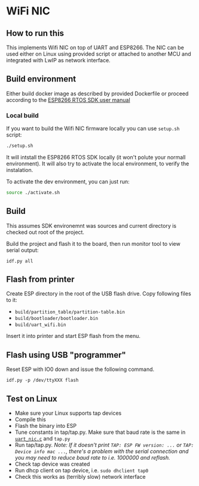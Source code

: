 # WiFi NIC

## How to run this

This implements Wifi NIC on top of UART and ESP8266. The NIC can be used either on Linux using provided script or attached to another MCU and integrated with LwIP as network interface.

## Build environment

Either build docker image as described by provided Dockerfile or proceed according to the [ESP8266 RTOS SDK user manual](https://docs.espressif.com/projects/esp8266-rtos-sdk/en/latest/get-started/index.html)

### Local build

If you want to build the Wifi NIC firmware locally you can use `setup.sh` script:

```bash
./setup.sh
```

It will intstall the ESP8266 RTOS SDK locally (it won't polute your normall environment).
It will also try to activate the local environment, to verify the instalation.

To activate the dev environment, you can just run:
```bash
source ./activate.sh
```

## Build

This assumes SDK environemnt was sources and current directory is checked out root of the project.

Build the project and flash it to the board, then run monitor tool to view serial output:

```
idf.py all
```

## Flash from printer

Create ESP directory in the root of the USB flash drive. Copy following files to it:

- `build/partition_table/partition-table.bin`
- `build/bootloader/bootloader.bin`
- `build/uart_wifi.bin`

Insert it into printer and start ESP flash from the menu.

## Flash using USB "programmer"

Reset ESP with IO0 down and issue the following command.

```
idf.py -p /dev/ttyXXX flash
```

## Test on Linux

- Make sure your Linux supports tap devices
- Compile this
- Flash the binary into ESP
- Tune constants in tap/tap.py. Make sure that baud rate is the same in [`uart_nic.c`](https://github.com/prusa3d/Prusa-ESP-Nic-FW/blob/ad19ee3019a352415be7a1d6c2579c7bae379c35/main/uart_nic.c#L427) and `tap.py`
- Run tap/tap.py. _Note: If it doesn't print `TAP: ESP FW version: ...` or `TAP: Device info mac ...`, there's a problem with the serial connection and you may need to reduce baud rate to i.e. 1000000 and reflash._
- Check tap device was created
- Run dhcp client on tap device, i.e. `sudo dhclient tap0`
- Check this works as (terribly slow) network interface

